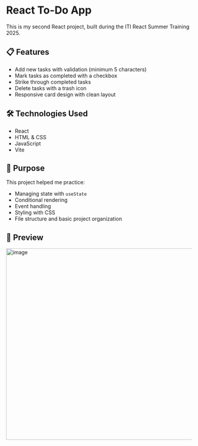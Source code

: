 # React To-Do App

This is my second React project, built during the ITI React Summer Training 2025.

## 📋 Features

- Add new tasks with validation (minimum 5 characters)
- Mark tasks as completed with a checkbox
- Strike through completed tasks
- Delete tasks with a trash icon
- Responsive card design with clean layout

## 🛠️ Technologies Used

- React
- HTML & CSS
- JavaScript
- Vite 

## 🎯 Purpose

This project helped me practice:
- Managing state with `useState`
- Conditional rendering
- Event handling
- Styling with CSS
- File structure and basic project organization

## 📸 Preview

<img width="774" height="519" alt="image" src="https://github.com/user-attachments/assets/4aa2d61b-4d75-4dee-b864-5bd383c28475" />


